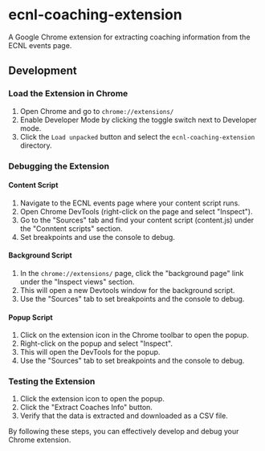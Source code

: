 # ecnl-coaching-extension

A Google Chrome extension for extracting coaching information from the ECNL events page.

## Development

### Load the Extension in Chrome

1. Open Chrome and go to `chrome://extensions/`
2. Enable Developer Mode by clicking the toggle switch next to Developer mode.
3. Click the `Load unpacked` button and select the `ecnl-coaching-extension` directory.

### Debugging the Extension

#### Content Script

1. Navigate to the ECNL events page where your content script runs.
2. Open Chrome DevTools (right-click on the page and select "Inspect").
3. Go to the "Sources" tab and find your content script (content.js) under the "Conntent scripts" section.
4. Set breakpoints and use the console to debug.

#### Background Script

1. In the `chrome://extensions/` page, click the "background page" link under the "Inspect views" section.
2. This will open a new Devtools window for the background script.
3. Use the "Sources" tab to set breakpoints and the console to debug.

#### Popup Script

1. Click on the extension icon in the Chrome toolbar to open the popup.
2. Right-click on the popup and select "Inspect".
3. This will open the DevTools for the popup.
4. Use the "Sources" tab to set breakpoints and the console to debug.

### Testing the Extension

1. Click the extension icon to open the popup.
2. Click the "Extract Coaches Info" button.
3. Verify that the data is extracted and downloaded as a CSV file.

By following these steps, you can effectively develop and debug your Chrome extension.


